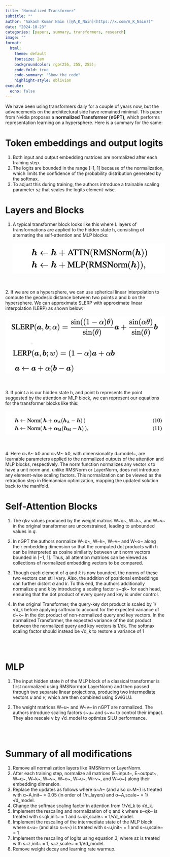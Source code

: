 ```yaml
---
title: "Normalized Transformer"
subtitle: ""
author: "Aakash Kumar Nain ([@A_K_Nain](https://x.com/A_K_Nain))"
date: "2024-10-23"
categories: [papers, summary, transformers, research]
image: ""
format:
  html:
    theme: default
    fontsize: 2em
    backgroundcolor: rgb(255, 255, 255);
    code-fold: true
    code-summary: "Show the code"
    highlight-style: oblivion
execute: 
  echo: false
---
```


We have been using transformers daily for a couple of years now, but the advancements on the architectural side have remained minimal. This paper from Nvidia proposes a **normalized Transformer (nGPT)**, which performs representation learning on a hypersphere. Here is a summary for the same:


# Token embeddings and output logits

1. Both input and output embedding matrices are normalized after each training step.
2. The logits are bounded in the range [-1, 1] because of the normalization, which limits the confidence of the probability distribution generated by the softmax.
3. To adjust this during training, the authors introduce a trainable scaling parameter *sz* that scales the logits element-wise.



# Layers and Blocks

1. A typical transformer block looks like this where L layers of transformations are applied to the hidden state h, consisting of alternating the self-attention and MLP blocks:<br><br>
![Typical Transformer Block](paper_screenshots/nGPT/1.png)

<br><br>
2. If we are on a hypersphere, we can use spherical linear interpolation to compute the geodesic distance between two points a and b on the hypersphere. We can approximate SLERP with approximate linear interpolation (LERP) as shown below: <br><br>
![SLERP and LERP](paper_screenshots/nGPT/2.png)

<br><br>
3. If point a is our hidden state h, and point b represents the point suggested by the attention or MLP block, we can represent our equations for the transformer blocks like this: <br><br>
![Representing hidden state and attention or MLP outputs on hypersphere](paper_screenshots/nGPT/3.png)

<br><br>
4. Here α~A~ ≥0 and α~M~ ≥0, with dimensionality d~model~, are learnable parameters applied to the normalized outputs of the attention and MLP blocks, respectively. The norm function normalizes any vector x to have a unit norm and, unlike RMSNorm or LayerNorm, does not introduce any element-wise scaling factors. This normalization can be viewed as the retraction step in Riemannian optimization, mapping the updated solution back to the manifold.


# Self-Attention Blocks
1. The qkv values produced by the weight matrics W~q~, W~k~, and W~v~ in the original transformer are unconstrained, leading to unbounded values in *q*.

2. In nGPT the authors normalize W~q~, W~k~, W~v~ and W~o~ along their embedding dimension so that the computed dot products with h can be interpreted as cosine similarity between unit norm vectors bounded in [−1, 1]. Thus, all attention matrices can be viewed as collections of normalized embedding vectors to be compared.

3. Though each element of *q* and *k* is now bounded, the norms of these two vectors can still vary. Also, the addition of positional embeddings can further distort *q* and *k*. To this end, the authors additionally normalize *q* and *k* by introducing a scaling factor s~qk~ for each head, ensuring that the dot product of every query and key is under control.

4. In the original Transformer, the query-key dot product is scaled by 1/√d_k before applying softmax to account for the expected variance of d~k~ in the dot product of non-normalized query and key vectors. In the normalized Transformer, the expected variance of the dot product between the normalized query and key vectors is 1/dk. The softmax scaling factor should instead be √d_k to restore a variance of 1


<br><br>

# MLP
1. The input hidden state *h* of the MLP block of a classical transformer is first normalized using RMSNorm(or LayerNorm) and then passed through two separate linear projections, producing two intermediate vectors *u* and *v*, which are then combined using SwiGLU.

2. The weight matrices W~u~ and W~v~ in nGPT are normalized. The authors introduce scaling factors s~u~ and s~ν~ to control their impact. They also rescale ν by √d_model to optimize SiLU performance.


<br><br>

# Summary of all modifications
1. Remove all normalization layers like RMSNorm or LayerNorm.
2. After each training step, normalize all matrices (E~input~, E~output~, W~q~, W~k~, W~v~, W~o~, W~u~, W~ν~, and W~o~) along their embedding dimension.
3. Replace the updates as follows where α~A~ (and also α~M~) is treated with α~A,init~ = 0.05 (in order of 1/n_layers) and α~A,scale~ = 1/√d_model.
4. Change the softmax scaling factor in attention from 1/√d_k to √d_k.
5. Implement the rescaling and normalization of q and k where s~qk~ is treated with s~qk,init~ = 1 and s~qk,scale~ = 1/√d_model.
6. Implement the rescaling of the intermediate state of the MLP block where s~u~ (and also s~ν~) is treated with s~u,init~ = 1 and s~u,scale~ = 1
7. Implement the rescaling of logits using equation 3, where sz is treated with s~z,init~ = 1, s~z,scale~ = 1/√d_model.
8. Remove weight decay and learning rate warmup.